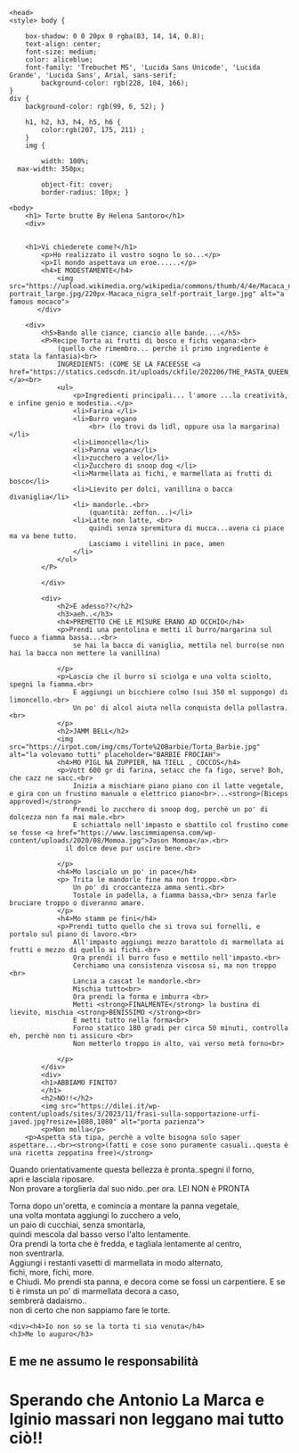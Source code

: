 <!DOCTYPE html>
<html lang="en">
    
    <head>
    <style> body {
   
        box-shadow: 0 0 20px 0 rgba(83, 14, 14, 0.8);
        text-align: center;
        font-size: medium;
        color: aliceblue;
        font-family: 'Trebuchet MS', 'Lucida Sans Unicode', 'Lucida Grande', 'Lucida Sans', Arial, sans-serif;
            background-color: rgb(228, 104, 166);
    }
    div {
        background-color: rgb(99, 6, 52); }
    
        h1, h2, h3, h4, h5, h6 {
            color:rgb(207, 175, 211) ;
        }
        img {
           
            width: 100%;
      max-width: 350px;
    
            object-fit: cover;
            border-radius: 10px; }
    
</style>    
        <title>Torta FROCIAH by Helenasantoro</title>
        <meta charset="UTF-8">
    </head>
            
    <body>
        <h1> Torte brutte By Helena Santoro</h1>
        <div>
         

        <h1>Vi chiederete come?</h1>
            <p>Ho realizzato il vostro sogno lo so...</p>
            <p>Il mondo aspettava un eroe......</p>
            <h4>E MODESTAMENTE</h4>
                <img src="https://upload.wikimedia.org/wikipedia/commons/thumb/4/4e/Macaca_nigra_self-portrait_large.jpg/220px-Macaca_nigra_self-portrait_large.jpg" alt="a famous mocaco">
           </div> 
           
        <div>
            <h5>Bando alle ciance, ciancio alle bande....</h5>
            <P>Recipe Torta ai frutti di bosco e fichi vegana:<br>
                (quello che rimembro... perchè il primo ingrediente è stata la fantasia)<br>
                INGREDIENTS: (COME SE LA FACEESSE <a href="https://statics.cedscdn.it/uploads/ckfile/202206/THE_PASTA_QUEEN_DAY_3_01_0098_29125603.jpg">PASTAQUEEN):</a><br>
                <ul> 
                    <p>Ingredienti principali... l'amore ...la creatività, e infine genio e modestia..</p>
                    <li>Farina </li>
                    <li>Burro vegano
                        <br> (lo trovi da lidl, oppure usa la margarina)</li>
                    <li>Limoncello</li>
                    <li>Panna vegana</li>
                    <li>zucchero a velo</li>
                    <li>Zucchero di snoop dog </li>
                    <li>Marmellata ai fichi, e marmellata ai frutti di bosco</li>
                    <li>Lievito per dolci, vanillina o bacca divaniglia</li>
                    <li> mandorle..<br>
                        (quantità: zeffon...)</li>
                    <li>Latte non latte, <br>
                        quindi senza spremitura di mucca...avena ci piace ma va bene tutto.
                        Lasciamo i vitellini in pace, amen
                    </li>
                </ul>
            </P>
            
            </div>
            
            <div>
                <h2>E adesso??</h2>
                <h3>aeh..</h3>
                <h4>PREMETTO CHE LE MISURE ERANO AD OCCHIO</h4>
                <p>Prendi una pentolina e metti il burro/margarina sul fuoco a fiamma bassa...<br>
                    se hai la bacca di vaniglia, mettila nel burro(se non hai la bacca non mettere la vanillina)
            
                </p>
                <p>Lascia che il burro si sciolga e una volta sciolto, spegni la fiamma.<br>
                    E aggiungi un bicchiere colmo (sui 350 ml suppongo) di limoncello.<br>
                    Un po' di alcol aiuta nella conquista della pollastra.<br>
                </p>
                <h2>JAMM BELL</h2>
                <img src="https://irpot.com/img/cms/Torte%20Barbie/Torta_Barbie.jpg" alt="la volevamo tutti" placeholder="BARBIE FROCIAH">
                <h4>MO PIGL NA ZUPPIER, NA TIELL , COCCOS</h4>
                <p>Vott 600 gr di farina, setacc che fa figo, serve? Boh, che cazz ne sacc.<br>
                    Inizia a mischiare piano piano con il latte vegetale, e gira con un frustino manuale o elettrico piano<br>...<strong>(Biceps approved)</strong>
                    Prendi lo zucchero di snoop dog, perchè un po' di dolcezza non fa mai male.<br>
                    E schiattalo nell'impasto e sbattilo col frustino come se fosse <a href="https://www.lascimmiapensa.com/wp-content/uploads/2020/08/Momoa.jpg">Jason Momoa</a>.<br>
                  il dolce deve pur uscire bene.<br>
                
                </p>
                <h4>Mo lascialo un po' in pace</h4>
                <p> Trita le mandorle fine ma non troppo.<br>
                    Un po' di croccantezza amma senti.<br>
                    Tostale in padella, a fiamma bassa,<br> senza farle bruciare troppo o diveranno amare.
                </p>
                <h4>Mo stamm pe fini</h4>
                <p>Prendi tutto quello che si trova sui fornelli, e portalo sul piano di lavoro.<br>
                    All'impasto aggiungi mezzo barattolo di marmellata ai frutti e mezzo di quello ai fichi.<br>
                    Ora prendi il burro fuso e mettilo nell'impasto.<br>
                    Cerchiamo una consistenza viscosa si, ma non troppo <br>
                    Lancia a cascat le mandorle.<br>
                    Mischia tutto<br>
                    Ora prendi la forma e imburra <br>
                    Metti <strong>FINALMENTE</strong> la bustina di lievito, mischia <strong>BENISSIMO </strong><br>
                    E metti tutto nella forma<br>
                    Forno statico 180 gradi per circa 50 minuti, controlla eh, perchè non ti assicuro <br>
                    Non metterlo troppo in alto, vai verso metà forno<br>

                </p>
            </div>
            <div>
            <h1>ABBIAMO FINITO?
            </h1>
            <h2>NO!!</h2>
            <img src="https://dilei.it/wp-content/uploads/sites/3/2023/11/frasi-sulla-sopportazione-urfi-javed.jpg?resize=1080,1080" alt="porta pazienza">
            <p>Non molla</p>
        <p>Aspetta sta tipa, perchè a volte bisogna solo saper aspettare...<br><strong>(fatti e cose sono puramente casuali..questa è una ricetta zeppatina free)</strong>
</p>
<p>Quando orientativamente questa bellezza è pronta..spegni il forno, <br>apri e lasciala riposare.<br> Non provare a torglierla dal suo nido..per ora. LEI NON è PRONTA</p></div>
<p>Torna dopo un'oretta, e comincia a montare la panna vegetale,<br> una volta montata aggiungi lo zucchero a velo,<br> un paio di cucchiai, senza smontarla, <br>quindi mescola dal basso verso l'alto lentamente.<br> Ora prendi la torta che è fredda, e tagliala lentamente al centro,<br> non sventrarla. <br>Aggiungi i restanti vasetti di marmellata in modo alternato,<br> fichi, more, fichi, more.
    <br>
    e Chiudi.
    Mo prendi sta panna, e decora come se fossi un carpentiere.
E se ti è rimsta un po' di marmellata decora a caso,<br> sembrerà dadaismo.. <br>non di certo che non sappiamo fare le torte.</p>
      
    <div><h4>Io non so se la torta ti sia venuta</h4>
    <h3>Me lo auguro</h3>
<h2>E me ne assumo le responsabilità</h2>
<h1>Sperando che Antonio La Marca e Iginio massari non leggano mai tutto ciò!!</h1>
</div>
</body>
</html>

